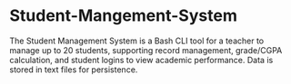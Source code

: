 # Student-Mangement-System
The Student Management System is a Bash CLI tool for a teacher to manage up to 20 students, supporting record management, grade/CGPA calculation, and student logins to view academic performance. Data is stored in text files for persistence.
